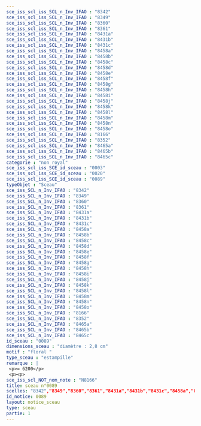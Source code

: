 ```yaml
---
sce_iss_scl_iss_SCL_n_Inv_IFAO : "8342"
sce_iss_scl_iss_SCL_n_Inv_IFAO : "8349"
sce_iss_scl_iss_SCL_n_Inv_IFAO : "8360"
sce_iss_scl_iss_SCL_n_Inv_IFAO : "8361"
sce_iss_scl_iss_SCL_n_Inv_IFAO : "8431a"
sce_iss_scl_iss_SCL_n_Inv_IFAO : "8431b"
sce_iss_scl_iss_SCL_n_Inv_IFAO : "8431c"
sce_iss_scl_iss_SCL_n_Inv_IFAO : "8458a"
sce_iss_scl_iss_SCL_n_Inv_IFAO : "8458b"
sce_iss_scl_iss_SCL_n_Inv_IFAO : "8458c"
sce_iss_scl_iss_SCL_n_Inv_IFAO : "8458d"
sce_iss_scl_iss_SCL_n_Inv_IFAO : "8458e"
sce_iss_scl_iss_SCL_n_Inv_IFAO : "8458f"
sce_iss_scl_iss_SCL_n_Inv_IFAO : "8458g"
sce_iss_scl_iss_SCL_n_Inv_IFAO : "8458h"
sce_iss_scl_iss_SCL_n_Inv_IFAO : "8458i"
sce_iss_scl_iss_SCL_n_Inv_IFAO : "8458j"
sce_iss_scl_iss_SCL_n_Inv_IFAO : "8458k"
sce_iss_scl_iss_SCL_n_Inv_IFAO : "8458l"
sce_iss_scl_iss_SCL_n_Inv_IFAO : "8458m"
sce_iss_scl_iss_SCL_n_Inv_IFAO : "8458n"
sce_iss_scl_iss_SCL_n_Inv_IFAO : "8458o"
sce_iss_scl_iss_SCL_n_Inv_IFAO : "8166"
sce_iss_scl_iss_SCL_n_Inv_IFAO : "8352"
sce_iss_scl_iss_SCL_n_Inv_IFAO : "8465a"
sce_iss_scl_iss_SCL_n_Inv_IFAO : "8465b"
sce_iss_scl_iss_SCL_n_Inv_IFAO : "8465c"
categorie : "non royal"
sce_iss_scl_iss_SCE_id_sceau : "0003"
sce_iss_scl_iss_SCE_id_sceau : "0020"
sce_iss_scl_iss_SCE_id_sceau : "0089"
typeObjet : "Sceau"
sce_iss_SCL_n_Inv_IFAO : "8342"
sce_iss_SCL_n_Inv_IFAO : "8349"
sce_iss_SCL_n_Inv_IFAO : "8360"
sce_iss_SCL_n_Inv_IFAO : "8361"
sce_iss_SCL_n_Inv_IFAO : "8431a"
sce_iss_SCL_n_Inv_IFAO : "8431b"
sce_iss_SCL_n_Inv_IFAO : "8431c"
sce_iss_SCL_n_Inv_IFAO : "8458a"
sce_iss_SCL_n_Inv_IFAO : "8458b"
sce_iss_SCL_n_Inv_IFAO : "8458c"
sce_iss_SCL_n_Inv_IFAO : "8458d"
sce_iss_SCL_n_Inv_IFAO : "8458e"
sce_iss_SCL_n_Inv_IFAO : "8458f"
sce_iss_SCL_n_Inv_IFAO : "8458g"
sce_iss_SCL_n_Inv_IFAO : "8458h"
sce_iss_SCL_n_Inv_IFAO : "8458i"
sce_iss_SCL_n_Inv_IFAO : "8458j"
sce_iss_SCL_n_Inv_IFAO : "8458k"
sce_iss_SCL_n_Inv_IFAO : "8458l"
sce_iss_SCL_n_Inv_IFAO : "8458m"
sce_iss_SCL_n_Inv_IFAO : "8458n"
sce_iss_SCL_n_Inv_IFAO : "8458o"
sce_iss_SCL_n_Inv_IFAO : "8166"
sce_iss_SCL_n_Inv_IFAO : "8352"
sce_iss_SCL_n_Inv_IFAO : "8465a"
sce_iss_SCL_n_Inv_IFAO : "8465b"
sce_iss_SCL_n_Inv_IFAO : "8465c"
id_sceau : "0089"
dimensions_sceau : "diamètre : 2,8 cm"
motif : "floral "
type_sceau : "estampille"
remarque : |
 <p>= 6200</p>
 <p><p>
sce_iss_scl_NOT_nom_note : "N8166"
title: sceau n°0089
scelles: "8342","8349","8360","8361","8431a","8431b","8431c","8458a","8458b","8458c","8458d","8458e","8458f","8458g","8458h","8458i","8458j","8458k","8458l","8458m","8458n","8458o","8166","8352","8465a","8465b","8465c"
id_notice: 0089
layout: notice_sceau
type: sceau
partie: 1
---
```

